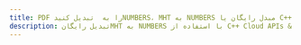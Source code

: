 ---title: PDF را به  تبدیل کنیدNUMBERS، MHT به NUMBERS مبدل رایگان یا C++ SDKdescription: تبدیل رایگانMHT به NUMBERS با استفاده از C++ Cloud APIs & SDK همچنین اسناد PDF را در Cloud ایجاد، ویرایش و رندر کنید.---